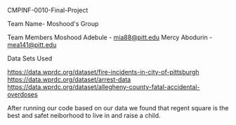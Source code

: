 CMPINF-0010-Final-Project

Team Name- Moshood's Group

Team Members 
Moshood Adebule - mia88@pitt.edu
Mercy Abodurin - mea141@pitt.edu

Data Sets Used

https://data.wprdc.org/dataset/fire-incidents-in-city-of-pittsburgh 
https://data.wprdc.org/dataset/arrest-data 
https://data.wprdc.org/dataset/allegheny-county-fatal-accidental-overdoses

After running our code based on our data we found that regent square is the best and safet neiborhood to live in and raise a child.
